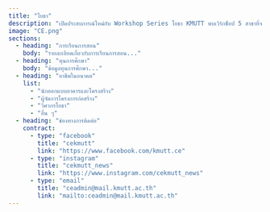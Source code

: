 ```yaml
---
title: "โยธา"
description: "เปิดประสบการณ์ใหม่กับ Workshop Series โยธา KMUTT พบเวิร์กช็อป 5 สาขาที่จะให้คุณได้เรียนรู้จริง ลงมือทำจริง และเข้าใจงานของวิศวกรรมโยธาตั้งแต่พื้นฐานจนถึงการประยุกต์ใช้งาน พร้อมทำความรู้จักเส้นทางอาชีพในแต่ละสาขาอย่างใกล้ชิด"
image: "CE.png"
sections:
  - heading: "การเรียนการสอน"
    body: "รายละเอียดเกี่ยวกับการเรียนการสอน..."
  - heading: "ทุนการศึกษา"
    body: "ข้อมูลทุนการศึกษา..."
  - heading: "อาชีพในอนาคต"
    list:
      - "นักออกแบบอาคารและโครงสร้าง"
      - "ผู้จัดการโครงการก่อสร้าง"
      - "วิศวกรโยธา"
      - "อื่น ๆ"
  - heading: "ช่องทางการติดต่อ"
    contract:
      - type: "facebook"
        title: "cekmutt"
        link: "https://www.facebook.com/kmutt.ce"
      - type: "instagram"
        title: "cekmutt_news"
        link: "https://www.instagram.com/cekmutt_news"
      - type: "email"
        title: "ceadmin@mail.kmutt.ac.th"
        link: "mailto:ceadmin@mail.kmutt.ac.th"
---
```

